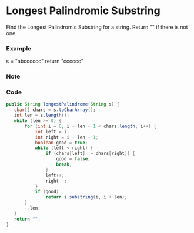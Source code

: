 # Longest Palindromic Substring

Find the Longest Palindromic Substring for a string. Return "" if there is not one.

### Example

s = "abcccccc" return "cccccc"

### Note



### Code

```java
public String longestPalindrome(String s) {
   char[] chars = s.toCharArray();
   int len = s.length();
   while (len >= 0) {
       for (int i = 0; i + len - 1 < chars.length; i++) {
           int left = i;
           int right = i + len - 1;
           boolean good = true;
           while (left < right) {
               if (chars[left] != chars[right]) {
                   good = false;
                   break;
               }
               left++;
               right--;
           }
           if (good)
               return s.substring(i, i + len);
       }
       --len;
   }
   return "";
}
```



